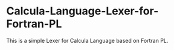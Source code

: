 # Calcula-Language-Lexer-for-Fortran-PL
This is a simple Lexer for Calcula Language based on Fortran PL.
